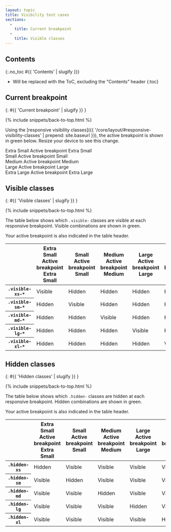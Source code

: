 ```yaml
---
layout: topic
title: Visibility test cases
sections:
  -
    title: Current breakpoint
  -
    title: Visible classes
---
```


## Contents
{:.no_toc #{{ 'Contents' | slugify }}}

* Will be replaced with the ToC, excluding the "Contents" header
{:toc}

## Current breakpoint
{: #{{ 'Current breakpoint' | slugify }} }

{% include snippets/back-to-top.html %}

Using the
[responsive visibility classes]({{ '/core/layout/#responsive-visibility-classes' | prepend: site.baseurl }}), the active
breakpoint is shown in <span class="text-success">green</span> below. Resize your device to see this change.

<div class="row responsive-utilities-test">
  <div class="col-xs-6 col-sm-3 col-lg-2"><div class="bsk-docs-content-block">
    <span class="hidden-xs text-muted"><i class="fa fa-square-o" aria-hidden="true"></i> Extra Small</span>
    <span class="hidden-sm hidden-md hidden-lg hidden-xl visible-xs-inline text-success">
      <i class="fa fa-check-square" aria-hidden="true"></i> <span class="sr-only">Active breakpoint</span> Extra Small
    </span>
  </div></div>
  <div class="col-xs-6 col-sm-3 col-lg-2"><div class="bsk-docs-content-block">
    <span class="hidden-sm text-muted"><i class="fa fa-square-o" aria-hidden="true"></i> Small</span>
    <span class="hidden-xs hidden-md hidden-lg hidden-xl visible-sm-inline text-success">
      <i class="fa fa-check-square" aria-hidden="true"></i> <span class="sr-only">Active breakpoint</span> Small
    </span>
  </div></div>
  <div class="col-xs-6 col-sm-3 col-lg-2"><div class="bsk-docs-content-block">
    <span class="hidden-md text-muted"><i class="fa fa-square-o" aria-hidden="true"></i> Medium</span>
    <span class="hidden-xs hidden-sm hidden-lg hidden-xl visible-md-inline text-success">
      <i class="fa fa-check-square" aria-hidden="true"></i> <span class="sr-only">Active breakpoint</span> Medium
    </span>
  </div></div>
  <div class="col-xs-6 col-sm-3 col-lg-2"><div class="bsk-docs-content-block">
    <span class="hidden-lg text-muted"><i class="fa fa-square-o" aria-hidden="true"></i> Large</span>
    <span class="hidden-xs hidden-sm hidden-md hidden-xl visible-lg-inline text-success">
      <i class="fa fa-check-square" aria-hidden="true"></i> <span class="sr-only">Active breakpoint</span> Large
    </span>
  </div></div>
  <div class="col-xs-6 col-sm-3 col-lg-2"><div class="bsk-docs-content-block">
    <span class="hidden-xl text-muted"><i class="fa fa-square-o" aria-hidden="true"></i> Extra Large</span>
    <span class="hidden-xs hidden-sm hidden-md hidden-lg visible-xl-inline text-success">
      <i class="fa fa-check-square" aria-hidden="true"></i> <span class="sr-only">Active breakpoint</span> Extra Large
    </span>
  </div></div>
</div>

## Visible classes
{: #{{ 'Visible classes' | slugify }} }

{% include snippets/back-to-top.html %}

The table below shows which `.visible-` classes are visible at each responsive breakpoint. Visible combinations are
shown in <span class="text-success">green</span>.

Your active breakpoint is also indicated in the table header.

<table class="table">
  <thead>
    <tr>
      <th></th>
      <th>
        <span class="hidden-xs text-muted"><i class="fa fa-square-o" aria-hidden="true"></i> Extra Small</span>
        <span class="hidden-sm hidden-md hidden-lg hidden-xl visible-xs-inline text-success">
          <i class="fa fa-check-square" aria-hidden="true"></i> <span class="sr-only">Active breakpoint</span> Extra Small
        </span>
      </th>
      <th>
        <span class="hidden-sm text-muted"><i class="fa fa-square-o" aria-hidden="true"></i> Small</span>
        <span class="hidden-xs hidden-md hidden-lg hidden-xl visible-sm-inline text-success">
          <i class="fa fa-check-square" aria-hidden="true"></i> <span class="sr-only">Active breakpoint</span> Small
        </span>
      </th>
      <th>
        <span class="hidden-md text-muted"><i class="fa fa-square-o" aria-hidden="true"></i> Medium</span>
        <span class="hidden-xs hidden-sm hidden-lg hidden-xl visible-md-inline text-success">
          <i class="fa fa-check-square" aria-hidden="true"></i> <span class="sr-only">Active breakpoint</span> Medium
        </span>
      </th>
      <th>
        <span class="hidden-lg text-muted"><i class="fa fa-square-o" aria-hidden="true"></i> Large</span>
        <span class="hidden-xs hidden-sm hidden-md hidden-xl visible-lg-inline text-success">
          <i class="fa fa-check-square" aria-hidden="true"></i> <span class="sr-only">Active breakpoint</span> Large
        </span>
      </th>
      <th>
        <span class="hidden-xl text-muted"><i class="fa fa-square-o" aria-hidden="true"></i> Extra Large</span>
        <span class="hidden-xs hidden-sm hidden-md hidden-lg visible-xl-inline text-success">
          <i class="fa fa-check-square" aria-hidden="true"></i> <span class="sr-only">Active breakpoint</span> Extra Large
        </span>
      </th>
    </tr>
  </thead>
  <tbody>
    <tr>
      <th><code>.visible-xs-*</code></th>
      <td><span class="text-success"><i class="fa fa-eye" aria-hidden="true"></i> Visible</span></td>
      <td><span class="text-muted"><i class="fa fa-low-vision" aria-hidden="true"></i> Hidden</span></td>
      <td><span class="text-muted"><i class="fa fa-low-vision" aria-hidden="true"></i> Hidden</span></td>
      <td><span class="text-muted"><i class="fa fa-low-vision" aria-hidden="true"></i> Hidden</span></td>
      <td><span class="text-muted"><i class="fa fa-low-vision" aria-hidden="true"></i> Hidden</span></td>
    </tr>
    <tr>
      <th><code>.visible-sm-*</code></th>
      <td><span class="text-muted"><i class="fa fa-low-vision" aria-hidden="true"></i> Hidden</span></td>
      <td><span class="text-success"><i class="fa fa-eye" aria-hidden="true"></i> Visible</span></td>
      <td><span class="text-muted"><i class="fa fa-low-vision" aria-hidden="true"></i> Hidden</span></td>
      <td><span class="text-muted"><i class="fa fa-low-vision" aria-hidden="true"></i> Hidden</span></td>
      <td><span class="text-muted"><i class="fa fa-low-vision" aria-hidden="true"></i> Hidden</span></td>
    </tr>
    <tr>
      <th><code>.visible-md-*</code></th>
      <td><span class="text-muted"><i class="fa fa-low-vision" aria-hidden="true"></i> Hidden</span></td>
      <td><span class="text-muted"><i class="fa fa-low-vision" aria-hidden="true"></i> Hidden</span></td>
      <td><span class="text-success"><i class="fa fa-eye" aria-hidden="true"></i> Visible</span></td>
      <td><span class="text-muted"><i class="fa fa-low-vision" aria-hidden="true"></i> Hidden</span></td>
      <td><span class="text-muted"><i class="fa fa-low-vision" aria-hidden="true"></i> Hidden</span></td>
    </tr>
    <tr>
      <th><code>.visible-lg-*</code></th>
      <td><span class="text-muted"><i class="fa fa-low-vision" aria-hidden="true"></i> Hidden</span></td>
      <td><span class="text-muted"><i class="fa fa-low-vision" aria-hidden="true"></i> Hidden</span></td>
      <td><span class="text-muted"><i class="fa fa-low-vision" aria-hidden="true"></i> Hidden</span></td>
      <td><span class="text-success"><i class="fa fa-eye" aria-hidden="true"></i> Visible</span></td>
      <td><span class="text-muted"><i class="fa fa-low-vision" aria-hidden="true"></i> Hidden</span></td>
    </tr>
    <tr>
      <th><code>.visible-xl-*</code></th>
      <td><span class="text-muted"><i class="fa fa-low-vision" aria-hidden="true"></i> Hidden</span></td>
      <td><span class="text-muted"><i class="fa fa-low-vision" aria-hidden="true"></i> Hidden</span></td>
      <td><span class="text-muted"><i class="fa fa-low-vision" aria-hidden="true"></i> Hidden</span></td>
      <td><span class="text-muted"><i class="fa fa-low-vision" aria-hidden="true"></i> Hidden</span></td>
      <td><span class="text-success"><i class="fa fa-eye" aria-hidden="true"></i> Visible</span></td>
    </tr>
  </tbody>
</table>

## Hidden classes
{: #{{ 'Hidden classes' | slugify }} }

{% include snippets/back-to-top.html %}

The table below shows which `.hidden-` classes are hidden at each responsive breakpoint. Hidden combinations are shown
in <span class="text-success">green</span>.

Your active breakpoint is also indicated in the table header.

<table class="table">
  <thead>
    <tr>
      <th></th>
      <th>
        <span class="hidden-xs text-muted"><i class="fa fa-square-o" aria-hidden="true"></i> Extra Small</span>
        <span class="hidden-sm hidden-md hidden-lg hidden-xl visible-xs-inline text-success">
          <i class="fa fa-check-square" aria-hidden="true"></i> <span class="sr-only">Active breakpoint</span> Extra Small
        </span>
      </th>
      <th>
        <span class="hidden-sm text-muted"><i class="fa fa-square-o" aria-hidden="true"></i> Small</span>
        <span class="hidden-xs hidden-md hidden-lg hidden-xl visible-sm-inline text-success">
          <i class="fa fa-check-square" aria-hidden="true"></i> <span class="sr-only">Active breakpoint</span> Small
        </span>
      </th>
      <th>
        <span class="hidden-md text-muted"><i class="fa fa-square-o" aria-hidden="true"></i> Medium</span>
        <span class="hidden-xs hidden-sm hidden-lg hidden-xl visible-md-inline text-success">
          <i class="fa fa-check-square" aria-hidden="true"></i> <span class="sr-only">Active breakpoint</span> Medium
        </span>
      </th>
      <th>
        <span class="hidden-lg text-muted"><i class="fa fa-square-o" aria-hidden="true"></i> Large</span>
        <span class="hidden-xs hidden-sm hidden-md hidden-xl visible-lg-inline text-success">
          <i class="fa fa-check-square" aria-hidden="true"></i> <span class="sr-only">Active breakpoint</span> Large
        </span>
      </th>
      <th>
        <span class="hidden-xl text-muted"><i class="fa fa-square-o" aria-hidden="true"></i> Extra Large</span>
        <span class="hidden-xs hidden-sm hidden-md hidden-lg visible-xl-inline text-success">
          <i class="fa fa-check-square" aria-hidden="true"></i> <span class="sr-only">Active breakpoint</span> Extra Large
        </span>
      </th>
    </tr>
  </thead>
  <tbody>
    <tr>
      <th><code>.hidden-xs</code></th>
      <td><span class="text-success"><i class="fa fa-low-vision" aria-hidden="true"></i> Hidden</span></td>
      <td><span class="text-muted"><i class="fa fa-eye" aria-hidden="true"></i> Visible</span></td>
      <td><span class="text-muted"><i class="fa fa-eye" aria-hidden="true"></i> Visible</span></td>
      <td><span class="text-muted"><i class="fa fa-eye" aria-hidden="true"></i> Visible</span></td>
      <td><span class="text-muted"><i class="fa fa-eye" aria-hidden="true"></i> Visible</span></td>
    </tr>
    <tr>
      <th><code>.hidden-sm</code></th>
      <td><span class="text-muted"><i class="fa fa-eye" aria-hidden="true"></i> Visible</span></td>
      <td><span class="text-success"><i class="fa fa-low-vision" aria-hidden="true"></i> Hidden</span></td>
      <td><span class="text-muted"><i class="fa fa-eye" aria-hidden="true"></i> Visible</span></td>
      <td><span class="text-muted"><i class="fa fa-eye" aria-hidden="true"></i> Visible</span></td>
      <td><span class="text-muted"><i class="fa fa-eye" aria-hidden="true"></i> Visible</span></td>
    </tr>
    <tr>
      <th><code>.hidden-md</code></th>
      <td><span class="text-muted"><i class="fa fa-eye" aria-hidden="true"></i> Visible</span></td>
      <td><span class="text-muted"><i class="fa fa-eye" aria-hidden="true"></i> Visible</span></td>
      <td><span class="text-success"><i class="fa fa-low-vision" aria-hidden="true"></i> Hidden</span></td>
      <td><span class="text-muted"><i class="fa fa-eye" aria-hidden="true"></i> Visible</span></td>
      <td><span class="text-muted"><i class="fa fa-eye" aria-hidden="true"></i> Visible</span></td>
    </tr>
    <tr>
      <th><code>.hidden-lg</code></th>
      <td><span class="text-muted"><i class="fa fa-eye" aria-hidden="true"></i> Visible</span></td>
      <td><span class="text-muted"><i class="fa fa-eye" aria-hidden="true"></i> Visible</span></td>
      <td><span class="text-muted"><i class="fa fa-eye" aria-hidden="true"></i> Visible</span></td>
      <td><span class="text-success"><i class="fa fa-low-vision" aria-hidden="true"></i> Hidden</span></td>
      <td><span class="text-muted"><i class="fa fa-eye" aria-hidden="true"></i> Visible</span></td>
    </tr>
    <tr>
      <th><code>.hidden-xl</code></th>
      <td><span class="text-muted"><i class="fa fa-eye" aria-hidden="true"></i> Visible</span></td>
      <td><span class="text-muted"><i class="fa fa-eye" aria-hidden="true"></i> Visible</span></td>
      <td><span class="text-muted"><i class="fa fa-eye" aria-hidden="true"></i> Visible</span></td>
      <td><span class="text-muted"><i class="fa fa-eye" aria-hidden="true"></i> Visible</span></td>
      <td><span class="text-success"><i class="fa fa-low-vision" aria-hidden="true"></i> Hidden</span></td>
    </tr>
  </tbody>
</table>

